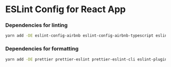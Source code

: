 # ESLint Config for React App
### Dependencies for linting
```bash
yarn add -DE eslint-config-airbnb eslint-config-airbnb-typescript eslint-config-prettier eslint-config-react-app eslint-import-resolver-typescript eslint-loader eslint-plugin-flowtype eslint-plugin-import eslint-plugin-jsx-a11y eslint-plugin-react eslint-plugin-react-hooks babel-eslint @typescript-eslint/parser @typescript-eslint/eslint-plugin
```

### Dependencies for formatting
```bash
yarn add -DE prettier prettier-eslint prettier-eslint-cli eslint-plugin-prettier
```
